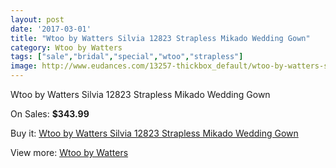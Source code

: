 ```yaml
---
layout: post
date: '2017-03-01'
title: "Wtoo by Watters Silvia 12823 Strapless Mikado Wedding Gown"
category: Wtoo by Watters
tags: ["sale","bridal","special","wtoo","strapless"]
image: http://www.eudances.com/13257-thickbox_default/wtoo-by-watters-silvia-12823-strapless-mikado-wedding-gown.jpg
---
```

Wtoo by Watters Silvia 12823 Strapless Mikado Wedding Gown

On Sales: **$343.99**
<a href="https://www.eudances.com/en/wtoo-by-watters/4010-wtoo-by-watters-silvia-12823-strapless-mikado-wedding-gown.html"><amp-img layout="responsive" width="600" height="600" src="//www.eudances.com/13257-thickbox_default/wtoo-by-watters-silvia-12823-strapless-mikado-wedding-gown.jpg" alt="Wtoo by Watters Silvia 12823 Strapless Mikado Wedding Gown 0" /></a>
<a href="https://www.eudances.com/en/wtoo-by-watters/4010-wtoo-by-watters-silvia-12823-strapless-mikado-wedding-gown.html"><amp-img layout="responsive" width="600" height="600" src="//www.eudances.com/13261-thickbox_default/wtoo-by-watters-silvia-12823-strapless-mikado-wedding-gown.jpg" alt="Wtoo by Watters Silvia 12823 Strapless Mikado Wedding Gown 1" /></a>
<a href="https://www.eudances.com/en/wtoo-by-watters/4010-wtoo-by-watters-silvia-12823-strapless-mikado-wedding-gown.html"><amp-img layout="responsive" width="600" height="600" src="//www.eudances.com/13260-thickbox_default/wtoo-by-watters-silvia-12823-strapless-mikado-wedding-gown.jpg" alt="Wtoo by Watters Silvia 12823 Strapless Mikado Wedding Gown 2" /></a>
<a href="https://www.eudances.com/en/wtoo-by-watters/4010-wtoo-by-watters-silvia-12823-strapless-mikado-wedding-gown.html"><amp-img layout="responsive" width="600" height="600" src="//www.eudances.com/13259-thickbox_default/wtoo-by-watters-silvia-12823-strapless-mikado-wedding-gown.jpg" alt="Wtoo by Watters Silvia 12823 Strapless Mikado Wedding Gown 3" /></a>
<a href="https://www.eudances.com/en/wtoo-by-watters/4010-wtoo-by-watters-silvia-12823-strapless-mikado-wedding-gown.html"><amp-img layout="responsive" width="600" height="600" src="//www.eudances.com/13258-thickbox_default/wtoo-by-watters-silvia-12823-strapless-mikado-wedding-gown.jpg" alt="Wtoo by Watters Silvia 12823 Strapless Mikado Wedding Gown 4" /></a>

Buy it: [Wtoo by Watters Silvia 12823 Strapless Mikado Wedding Gown](https://www.eudances.com/en/wtoo-by-watters/4010-wtoo-by-watters-silvia-12823-strapless-mikado-wedding-gown.html "Wtoo by Watters Silvia 12823 Strapless Mikado Wedding Gown")

View more: [Wtoo by Watters](https://www.eudances.com/en/49-wtoo-by-watters "Wtoo by Watters")